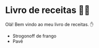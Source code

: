 # Livro de receitas :man_cook:

Olá! Bem vindo ao meu livro de receitas. :hand:



* Strogonoff de frango
* Pavê

